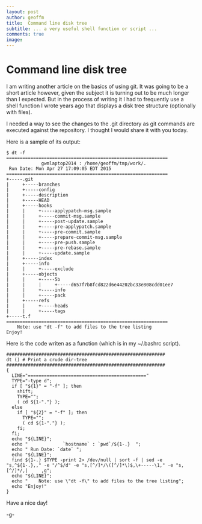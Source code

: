 ```yaml
---
layout: post
author: geoffm
title:  Command line disk tree 
subtitle: ... a very useful shell function or script ...
comments: true
image:
---
```


# Command line disk tree

I am writing another article on the basics of using git. It
was going to be a short article however, given the subject it is
turning out to be much longer than I expected. But in the process
of writing it I had to frequently use a shell function I wrote years 
ago that  displays a disk tree structure (optionally with files).

I needed a way to see the changes to the .git directory as git commands
are executed against the repository. I thought I would share it
with you today.

<!--more-->

Here is a sample of its output:

```
$ dt -f
============================================================
             gwmlaptop2014 : /home/geoffm/tmp/work/.
 Run Date: Mon Apr 27 17:09:05 EDT 2015
============================================================
+-----.git
|     +-----branches
|     +-----config
|     +-----description
|     +-----HEAD
|     +-----hooks
|     |     +-----applypatch-msg.sample
|     |     +-----commit-msg.sample
|     |     +-----post-update.sample
|     |     +-----pre-applypatch.sample
|     |     +-----pre-commit.sample
|     |     +-----prepare-commit-msg.sample
|     |     +-----pre-push.sample
|     |     +-----pre-rebase.sample
|     |     +-----update.sample
|     +-----index
|     +-----info
|     |     +-----exclude
|     +-----objects
|     |     +-----5b
|     |     |     +-----d657f7b8fcd822d6e44202bc33e808cdd01ee7
|     |     +-----info
|     |     +-----pack
|     +-----refs
|     |     +-----heads
|     |     +-----tags
+-----t.f
============================================================
    Note: use "dt -f" to add files to the tree listing
Enjoy!
```

Here is the code writen as a function (which is in my ~/.bashrc script).

```
###########################################################
dt () # Print a crude dir-tree
###########################################################
{
  LINE="============================================"
  TYPE="-type d";
  if [ "${1}" = "-f" ]; then
    shift;
    TYPE="";
    ( cd ${1-"."} );
  else
    if [ "${2}" = "-f" ]; then
      TYPE="";
      ( cd ${1-"."} );
    fi;
  fi;
  echo "${LINE}";
  echo "             `hostname` : `pwd`/${1-.}  ";
  echo " Run Date: `date` ";
  echo "${LINE}";
  find ${1-.} $TYPE -print 2> /dev/null | sort -f | sed -e "s,^${1-.},," -e "/^$/d" -e "s,[^/]*/\([^/]*\)$,\+-----\1," -e "s,[^/]*/,|     ,g";
  echo "${LINE}";
  echo "    Note: use \"dt -f\" to add files to the tree listing";
  echo "Enjoy!"
}
```

Have a nice day!

-g-

